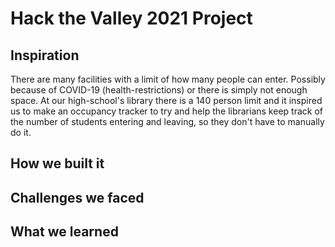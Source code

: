 # Hack the Valley 2021 Project

## Inspiration
There are many facilities with a limit of how many people can enter. Possibly because of COVID-19 (health-restrictions) or there is simply not enough space. At our high-school's library there is a 140 person limit and it inspired us to make an occupancy tracker to try and help the librarians keep track of the number of students entering and leaving, so they don't have to manually do it.

## How we built it 

## Challenges we faced

## What we learned
